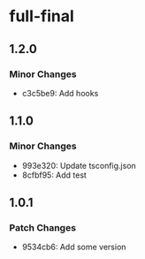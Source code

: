 # full-final

## 1.2.0

### Minor Changes

- c3c5be9: Add hooks

## 1.1.0

### Minor Changes

- 993e320: Update tsconfig.json
- 8cfbf95: Add test

## 1.0.1

### Patch Changes

- 9534cb6: Add some version
